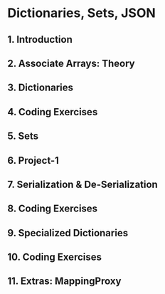 # Dictionaries, Sets, JSON

## 1. Introduction

## 2. Associate Arrays: Theory

## 3. Dictionaries

## 4. Coding Exercises

## 5. Sets

## 6. Project-1

## 7. Serialization & De-Serialization

## 8. Coding Exercises

## 9. Specialized Dictionaries

## 10. Coding Exercises

## 11. Extras: MappingProxy


